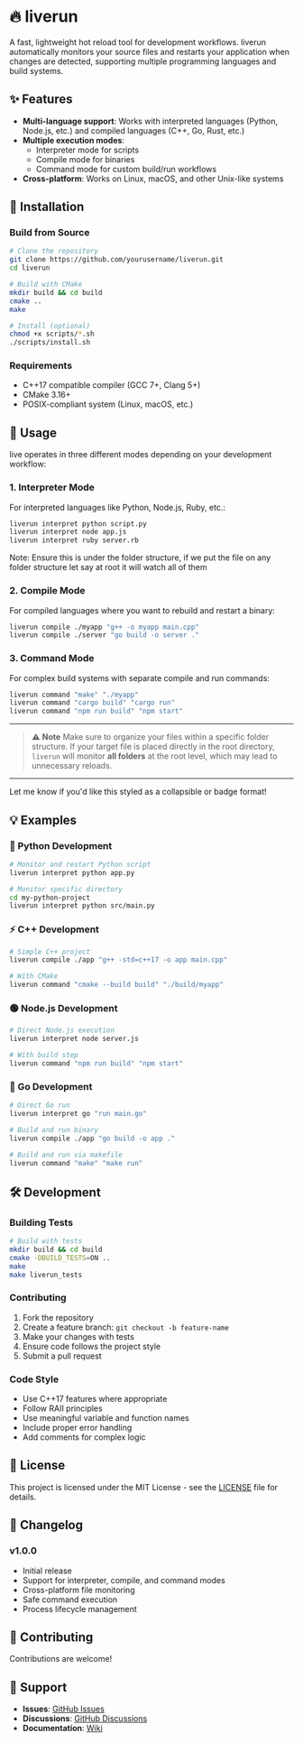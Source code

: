 # 🔥 liverun

A fast, lightweight hot reload tool for development workflows. liverun automatically monitors your source files and restarts your application when changes are detected, supporting multiple programming languages and build systems.

## ✨ Features

- **Multi-language support**: Works with interpreted languages (Python, Node.js, etc.) and compiled languages (C++, Go, Rust, etc.)
- **Multiple execution modes**: 
  - Interpreter mode for scripts
  - Compile mode for binaries
  - Command mode for custom build/run workflows
- **Cross-platform**: Works on Linux, macOS, and other Unix-like systems

## 🚀 Installation

### Build from Source

```bash
# Clone the repository
git clone https://github.com/yourusername/liverun.git
cd liverun

# Build with CMake
mkdir build && cd build
cmake ..
make

# Install (optional)
chmod +x scripts/*.sh
./scripts/install.sh
```

### Requirements

- C++17 compatible compiler (GCC 7+, Clang 5+)
- CMake 3.16+
- POSIX-compliant system (Linux, macOS, etc.)

## 📖 Usage

live operates in three different modes depending on your development workflow:

### 1. Interpreter Mode

For interpreted languages like Python, Node.js, Ruby, etc.:

```bash
liverun interpret python script.py
liverun interpret node app.js
liverun interpret ruby server.rb
```
Note: Ensure this is under the folder structure, if we put the file on any folder structure let say at root it will watch all of them

### 2. Compile Mode

For compiled languages where you want to rebuild and restart a binary:

```bash
liverun compile ./myapp "g++ -o myapp main.cpp"
liverun compile ./server "go build -o server ."
```

### 3. Command Mode

For complex build systems with separate compile and run commands:

```bash
liverun command "make" "./myapp"
liverun command "cargo build" "cargo run"
liverun command "npm run build" "npm start"
```

---

> ⚠️  **Note**
> Make sure to organize your files within a specific folder structure.
> If your target file is placed directly in the root directory, `liverun` will monitor **all folders** at the root level, which may lead to unnecessary reloads.

---

Let me know if you'd like this styled as a collapsible or badge format!

## 💡 Examples

### 🐍 Python Development
```bash
# Monitor and restart Python script
liverun interpret python app.py

# Monitor specific directory
cd my-python-project
liverun interpret python src/main.py
```

### ⚡ C++ Development
```bash
# Simple C++ project
liverun compile ./app "g++ -std=c++17 -o app main.cpp"

# With CMake
liverun command "cmake --build build" "./build/myapp"
```

### 🟢 Node.js Development
```bash
# Direct Node.js execution
liverun interpret node server.js

# With build step
liverun command "npm run build" "npm start"
```

### 🔵 Go Development
```bash
# Direct Go run
liverun interpret go "run main.go"

# Build and run binary
liverun compile ./app "go build -o app ."

# Build and run via makefile
liverun command "make" "make run"
```


## 🛠️ Development

### Building Tests

```bash
# Build with tests
mkdir build && cd build
cmake -DBUILD_TESTS=ON ..
make
make liverun_tests
```

### Contributing

1. Fork the repository
2. Create a feature branch: `git checkout -b feature-name`
3. Make your changes with tests
4. Ensure code follows the project style
5. Submit a pull request

### Code Style

- Use C++17 features where appropriate
- Follow RAII principles
- Use meaningful variable and function names
- Include proper error handling
- Add comments for complex logic

## 📄 License

This project is licensed under the MIT License - see the [LICENSE](LICENSE) file for details.

## 📝 Changelog

### v1.0.0
- Initial release
- Support for interpreter, compile, and command modes
- Cross-platform file monitoring
- Safe command execution
- Process lifecycle management

## 🤝 Contributing

Contributions are welcome!

## 💬 Support

- **Issues**: [GitHub Issues](https://github.com/arngr/liverun/issues)
- **Discussions**: [GitHub Discussions](https://github.com/arngr/liverun/discussions)
- **Documentation**: [Wiki](https://github.com/arngr/liverun/wiki)
